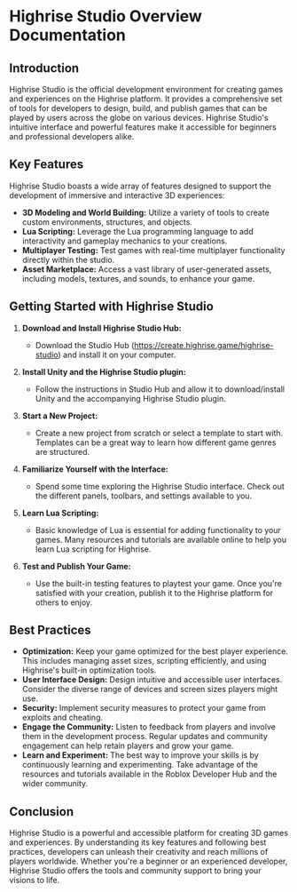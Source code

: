 # Highrise Studio Overview Documentation

## Introduction

Highrise Studio is the official development environment for creating games and experiences on the Highrise platform. It provides a comprehensive set of tools for developers to design, build, and publish games that can be played by users across the globe on various devices. Highrise Studio's intuitive interface and powerful features make it accessible for beginners and professional developers alike.

## Key Features

Highrise Studio boasts a wide array of features designed to support the development of immersive and interactive 3D experiences:

- **3D Modeling and World Building:** Utilize a variety of tools to create custom environments, structures, and objects.
- **Lua Scripting:** Leverage the Lua programming language to add interactivity and gameplay mechanics to your creations.
- **Multiplayer Testing:** Test games with real-time multiplayer functionality directly within the studio.
- **Asset Marketplace:** Access a vast library of user-generated assets, including models, textures, and sounds, to enhance your game.

## Getting Started with Highrise Studio

1. **Download and Install Highrise Studio Hub:**
   - Download the Studio Hub (https://create.highrise.game/highrise-studio) and install it on your computer.

2. **Install Unity and the Highrise Studio plugin:**
   - Follow the instructions in Studio Hub and allow it to download/install Unity and the accompanying Highrise Studio plugin.

3. **Start a New Project:**
   - Create a new project from scratch or select a template to start with. Templates can be a great way to learn how different game genres are structured.

4. **Familiarize Yourself with the Interface:**
   - Spend some time exploring the Highrise Studio interface. Check out the different panels, toolbars, and settings available to you.

5. **Learn Lua Scripting:**
   - Basic knowledge of Lua is essential for adding functionality to your games. Many resources and tutorials are available online to help you learn Lua scripting for Highrise.

6. **Test and Publish Your Game:**
   - Use the built-in testing features to playtest your game. Once you're satisfied with your creation, publish it to the Highrise platform for others to enjoy.

## Best Practices

- **Optimization:** Keep your game optimized for the best player experience. This includes managing asset sizes, scripting efficiently, and using Highrise's built-in optimization tools.
- **User Interface Design:** Design intuitive and accessible user interfaces. Consider the diverse range of devices and screen sizes players might use.
- **Security:** Implement security measures to protect your game from exploits and cheating.
- **Engage the Community:** Listen to feedback from players and involve them in the development process. Regular updates and community engagement can help retain players and grow your game.
- **Learn and Experiment:** The best way to improve your skills is by continuously learning and experimenting. Take advantage of the resources and tutorials available in the Roblox Developer Hub and the wider community.

## Conclusion

Highrise Studio is a powerful and accessible platform for creating 3D games and experiences. By understanding its key features and following best practices, developers can unleash their creativity and reach millions of players worldwide. Whether you're a beginner or an experienced developer, Highrise Studio offers the tools and community support to bring your visions to life.
